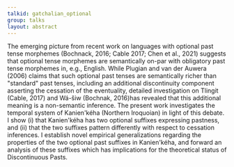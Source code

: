 ```yaml
---
talkid: gatchalian_optional
group: talks
layout: abstract
---
```


The emerging picture from recent work on languages with optional past tense morphemes (Bochnack, 2016; Cable 2017; Chen et al., 2021) suggests that optional tense morphemes are semantically on-par with obligatory past tense morphemes in, e.g., English. While Plugian and van der Auwera (2006) claims that such optional past tenses are semantically richer than "standard" past tenses, including an additional discontinuity component asserting the cessation of the eventuality, detailed investigation on Tlingit (Cable, 2017) and Wá-šiw (Bochnak, 2016)has revealed that this additional meaning is a non-semantic inference. The present work investigates the temporal system of Kanien'kéha (Northern Iroquoian) in light of this debate. I show (i) that Kanien'kéha has two optional suffixes expressing pastness, and (ii) that the two suffixes pattern differently with respect to cessation inferences. I establish novel empirical generalizations regarding the properties of the two optional past suffixes in Kanien'kéha, and forward an analysis of these suffixes which has implications for the theoretical status of Discontinuous Pasts.
